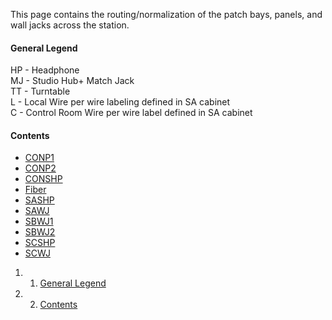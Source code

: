This page contains the routing/normalization of the patch bays, panels,
and wall jacks across the station.

#### General Legend 

HP - Headphone\
 MJ - Studio Hub+ Match Jack\
 TT - Turntable\
 L - Local Wire per wire labeling defined in SA cabinet\
 C - Control Room Wire per wire label defined in SA cabinet

#### Contents 

-   [CONP1](https://wiki.wmfo.org/index.php?title=Operations/Station_Architecture_Overview/Signal_Chain_%26_Peripherals/StudioHub_Peripherals/CONP1 "Operations/Station_Architecture_Overview/Signal_Chain_&_Peripherals/StudioHub_Peripherals/CONP1")
-   [CONP2](https://wiki.wmfo.org/index.php?title=Operations/Station_Architecture_Overview/Signal_Chain_%26_Peripherals/StudioHub_Peripherals/CONP2 "Operations/Station_Architecture_Overview/Signal_Chain_&_Peripherals/StudioHub_Peripherals/CONP2")
-   [CONSHP](https://wiki.wmfo.org/index.php?title=Operations/Station_Architecture_Overview/Signal_Chain_%26_Peripherals/StudioHub_Peripherals/CONSHP "Operations/Station_Architecture_Overview/Signal_Chain_&_Peripherals/StudioHub_Peripherals/CONSHP")
-   [Fiber](https://wiki.wmfo.org/index.php?title=Operations/Station_Architecture_Overview/Signal_Chain_%26_Peripherals/StudioHub_Peripherals/Fiber "Operations/Station_Architecture_Overview/Signal_Chain_&_Peripherals/StudioHub_Peripherals/Fiber")
-   [SASHP](https://wiki.wmfo.org/index.php?title=Operations/Station_Architecture_Overview/Signal_Chain_%26_Peripherals/StudioHub_Peripherals/SASHP "Operations/Station_Architecture_Overview/Signal_Chain_&_Peripherals/StudioHub_Peripherals/SASHP")
-   [SAWJ](https://wiki.wmfo.org/index.php?title=Operations/Station_Architecture_Overview/Signal_Chain_%26_Peripherals/StudioHub_Peripherals/SAWJ "Operations/Station_Architecture_Overview/Signal_Chain_&_Peripherals/StudioHub_Peripherals/SAWJ")
-   [SBWJ1](https://wiki.wmfo.org/index.php?title=Operations/Station_Architecture_Overview/Signal_Chain_%26_Peripherals/StudioHub_Peripherals/SBWJ1 "Operations/Station_Architecture_Overview/Signal_Chain_&_Peripherals/StudioHub_Peripherals/SBWJ1")
-   [SBWJ2](https://wiki.wmfo.org/index.php?title=Operations/Station_Architecture_Overview/Signal_Chain_%26_Peripherals/StudioHub_Peripherals/SBWJ2 "Operations/Station_Architecture_Overview/Signal_Chain_&_Peripherals/StudioHub_Peripherals/SBWJ2")
-   [SCSHP](https://wiki.wmfo.org/index.php?title=Operations/Station_Architecture_Overview/Signal_Chain_%26_Peripherals/StudioHub_Peripherals/SCSHP "Operations/Station_Architecture_Overview/Signal_Chain_&_Peripherals/StudioHub_Peripherals/SCSHP")
-   [SCWJ](https://wiki.wmfo.org/index.php?title=Operations/Station_Architecture_Overview/Signal_Chain_%26_Peripherals/StudioHub_Peripherals/SCWJ "Operations/Station_Architecture_Overview/Signal_Chain_&_Peripherals/StudioHub_Peripherals/SCWJ")

1.  1. [General Legend](#General_Legend)
2.  2. [Contents](#Contents)


